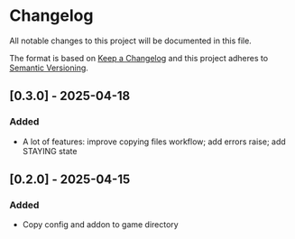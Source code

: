 # Changelog

All notable changes to this project will be documented in this file.

The format is based on [Keep a Changelog](http://keepachangelog.com/en/1.0.0/)
and this project adheres to [Semantic Versioning](http://semver.org/spec/v2.0.0.html).

## [0.3.0] - 2025-04-18
### Added
- A lot of features: improve copying files workflow; add errors raise; add STAYING state

## [0.2.0] - 2025-04-15
### Added
- Copy config and addon to game directory